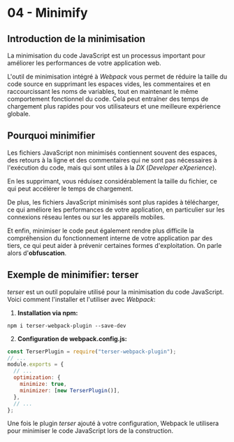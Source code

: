 # 04 - Minimify

## Introduction de la minimisation

La minimisation du code JavaScript est un processus important pour améliorer les performances de votre application web.

L'outil de minimisation intégré à _Webpack_ vous permet de réduire la taille du code source en supprimant les espaces vides, les commentaires et en raccourcissant les noms de variables, tout en maintenant le même comportement fonctionnel du code. Cela peut entraîner des temps de chargement plus rapides pour vos utilisateurs et une meilleure expérience globale.

## Pourquoi minimifier

Les fichiers JavaScript non minimisés contiennent souvent des espaces, des retours à la ligne et des commentaires qui ne sont pas nécessaires à l'exécution du code, mais qui sont utiles à la _DX_ (_Developer eXperience_).

En les supprimant, vous réduisez considérablement la taille du fichier, ce qui peut accélérer le temps de chargement.

De plus, les fichiers JavaScript minimisés sont plus rapides à télécharger, ce qui améliore les performances de votre application, en particulier sur les connexions réseau lentes ou sur les appareils mobiles.

Et enfin, minimiser le code peut également rendre plus difficile la compréhension du fonctionnement interne de votre application par des tiers, ce qui peut aider à prévenir certaines formes d'exploitation. On parle alors d'**obfuscation**.

## Exemple de minimifier: terser

_terser_ est un outil populaire utilisé pour la minimisation du code JavaScript. Voici comment l'installer et l'utiliser avec _Webpack_:

1. **Installation via npm:**

  ```shell
  npm i terser-webpack-plugin --save-dev
  ```

2. **Configuration de webpack.config.js:**

  ```js
  const TerserPlugin = require("terser-webpack-plugin");
  // ...
  module.exports = {
    // ...
    optimization: {
      minimize: true,
      minimizer: [new TerserPlugin()],
    },
    // ...
  };
  ```

Une fois le plugin _terser_ ajouté à votre configuration, Webpack le utilisera pour minimiser le code JavaScript lors de la construction.
